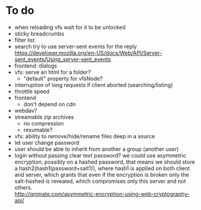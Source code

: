 # To do
- when reloading vfs wait for it to be unlocked 
- sticky breadcrumbs
- filter list
- search
    try to use server-sent events for the reply
    https://developer.mozilla.org/en-US/docs/Web/API/Server-sent_events/Using_server-sent_events
- frontend: dialogs
- vfs: serve an html for a folder?
  - "default" property for vfsNode?
- interruption of long requests if client aborted (searching/listing)
- throttle speed
- frontend
  - don't depend on cdn
- webdav?
- streamable zip archives
  - no compression 
  - resumable?
- vfs: ability to remove/hide/rename files deep in a source
- let user change password
- user should be able to inherit from another a group (another user)
- login without passing clear text password?
  we could use asymmetric encryption, possibly on a hashed password, that means
  we should store a hash2(hash1(password+salt1)), where hash1 is applied on both client
  and server, which grants that even if the encryption is broken only the salt-hashed
  is revealed, which compromises only this server and not others.   
  http://qnimate.com/asymmetric-encryption-using-web-cryptography-api/
